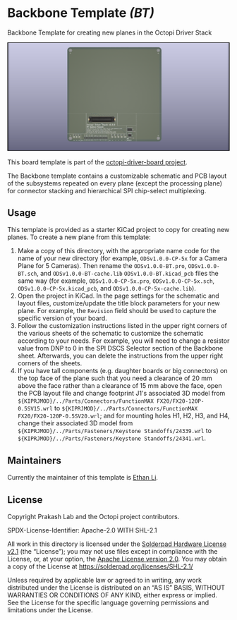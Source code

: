 # Backbone Template _(BT)_

Backbone Template for creating new planes in the Octopi Driver Stack

![Preview render of top face of the plane](Fabrication/Preview%20Renders/Top.png)

This board template is part of the [octopi-driver-board project](https://github.com/prakashlab/octopi-driver-board).

The Backbone template contains a customizable schematic and PCB layout of the subsystems repeated on every plane (except the processing plane) for connector stacking and hierarchical SPI chip-select multiplexing.

## Usage

This template is provided as a starter KiCad project to copy for creating new planes.  To create a new plane from this template:

1. Make a copy of this directory, with the appropriate name code for the name of your new directory (for example, `ODSv1.0.0-CP-5x` for a Camera Plane for 5 Cameras). Then rename the `ODSv1.0.0-BT.pro`, `ODSv1.0.0-BT.sch`, and `ODSv1.0.0-BT-cache.lib` `ODSv1.0.0-BT.kicad_pcb` files the same way (for example, `ODSv1.0.0-CP-5x.pro`, `ODSv1.0.0-CP-5x.sch`, `ODSv1.0.0-CP-5x.kicad_pcb`, and `ODSv1.0.0-CP-5x-cache.lib`).
2. Open the project in KiCad. In the page settings for the schematic and layout files, customize/update the title block parameters for your new plane. For example, the `Revision` field should be used to capture the specific version of your board.
3. Follow the customization instructions listed in the upper right corners of the various sheets of the schematic to customize the schematic according to your needs. For example, you will need to change a resistor value from DNP to 0 in the SPI DSCS Selector section of the Backbone sheet. Afterwards, you can delete the instructions from the upper right corners of the sheets.
4. If you have tall components (e.g. daughter boards or big connectors) on the top face of the plane such that you need a clearance of 20 mm above the face rather than a clearance of 15 mm above the face, open the PCB layout file and change footprint J1's associated 3D model from `${KIPRJMOD}/../Parts/Connectors/FunctionMAX FX20/FX20-120P-0.5SV15.wrl` to `${KIPRJMOD}/../Parts/Connectors/FunctionMAX FX20/FX20-120P-0.5SV20.wrl`; and for mounting holes H1, H2, H3, and H4, change their associated 3D model from `${KIPRJMOD}/../Parts/Fasteners/Keystone Standoffs/24339.wrl` to `${KIPRJMOD}/../Parts/Fasteners/Keystone Standoffs/24341.wrl`.

## Maintainers

Currently the maintainer of this template is [Ethan Li](https://github.com/ethanjli).

## License

Copyright Prakash Lab and the Octopi project contributors.

SPDX-License-Identifier: Apache-2.0 WITH SHL-2.1

All work in this directory is licensed under the [Solderpad Hardware License v2.1](/LICENSE) (the “License”); you may not use files except in compliance with the License, or, at your option, the [Apache License version 2.0](/LICENSE.Apache). You may obtain a copy of the License at https://solderpad.org/licenses/SHL-2.1/

Unless required by applicable law or agreed to in writing, any work distributed under the License is distributed on an “AS IS” BASIS, WITHOUT WARRANTIES OR CONDITIONS OF ANY KIND, either express or implied. See the License for the specific language governing permissions and limitations under the License.
